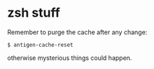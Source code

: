 # zsh stuff

Remember to purge the cache after any change:

```
$ antigen-cache-reset
```

otherwise mysterious things could happen.
